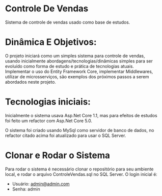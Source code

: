 # Controle De Vendas
 Sistema de controle de vendas usado como base de estudos.

# Dinâmica E Objetivos:

O projeto iniciará como um simples sistema para controle de vendas, usando inicialmente abordagens/tecnologias/dinâmicas simples para ser evoluído como forma de estudo e prática de tecnologias atuais.
Implementar o uso do Entity Framework Core, implementar Middlewares, utilizar de microsserviços, são exemplos dos próximos passos a serem abordados neste projeto.

# Tecnologias iniciais:

Inicialmente o sistema usava Asp.Net Core 1.1, mas para efeitos de estudos foi feito um refactor com Asp.Net Core 5.0.

O sistema foi criado usando MySql como servidor de banco de dados, no refactor citado acima foi atualizado para usar o SQL Server.

# Clonar e Rodar o Sistema

Para rodar o sistema é necessário clonar o repositório para seu ambiente local, e rodar o arquivo ControleVendas.sql no SQL Server.
O login inicial é:
* Usuário: admin@admin.com
* Senha: admin

